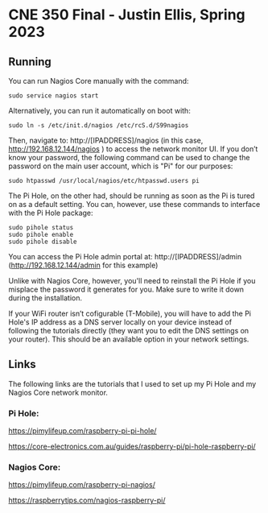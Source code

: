 # CNE 350 Final - Justin Ellis, Spring 2023

## Running

You can run Nagios Core manually with the command:

```
sudo service nagios start
```

Alternatively, you can run it automatically on boot with:

```
sudo ln -s /etc/init.d/nagios /etc/rcS.d/S99nagios
```

Then, navigate to: http://[IPADDRESS]/nagios (in this case, http://192.168.12.144/nagios
) to access the network monitor UI. If you don’t know your password, the following command can be used to change the password on the main user account, which is "Pi" for our purposes:

```
sudo htpasswd /usr/local/nagios/etc/htpasswd.users pi
```

The Pi Hole, on the other had, should be running as soon as the Pi is tured on as a default setting.  You can, however, use these commands to interface with the Pi Hole package:

```
sudo pihole status
sudo pihole enable
sudo pihole disable
```

You can access the Pi Hole admin portal at: http://[IPADDRESS]/admin (http://192.168.12.144/admin for this example)

Unlike with Nagios Core, however, you'll need to reinstall the Pi Hole if you misplace the password it generates for you. Make sure to write it down during the installation.

If your WiFi router isn’t cofigurable (T-Mobile), you will have to add the Pi Hole's IP address as a DNS server locally on your device instead of following the tutorials directly (they want you to edit the DNS settings on your router). This should be an available option in your network settings.

## Links

The following links are the tutorials that I used to set up my Pi Hole and my Nagios Core network monitor.

### Pi Hole:
https://pimylifeup.com/raspberry-pi-pi-hole/

https://core-electronics.com.au/guides/raspberry-pi/pi-hole-raspberry-pi/

### Nagios Core:
https://pimylifeup.com/raspberry-pi-nagios/

https://raspberrytips.com/nagios-raspberry-pi/
